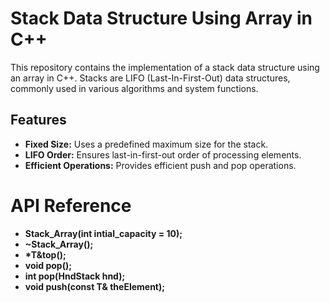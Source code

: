 # Stack Data Structure Using Array in C++

This repository contains the implementation of a stack data structure using an array in C++. Stacks are LIFO (Last-In-First-Out) data structures, commonly used in various algorithms and system functions.

## Features

- **Fixed Size:** Uses a predefined maximum size for the stack.
- **LIFO Order:** Ensures last-in-first-out order of processing elements.
- **Efficient Operations:** Provides efficient push and pop operations.

# API Reference

- **Stack_Array(int intial_capacity = 10);**
- **~Stack_Array();**
- **\*T&top();**
- **void pop();**
- **int pop(HndStack hnd);**
- **void push(const T& theElement);**
